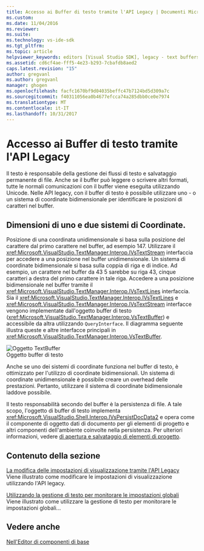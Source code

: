 ```yaml
---
title: Accesso ai Buffer di testo tramite l'API Legacy | Documenti Microsoft
ms.custom: 
ms.date: 11/04/2016
ms.reviewer: 
ms.suite: 
ms.technology: vs-ide-sdk
ms.tgt_pltfrm: 
ms.topic: article
helpviewer_keywords: editors [Visual Studio SDK], legacy - text buffers
ms.assetid: cd6cf4ae-fff5-4e23-b293-7cbafdb8aed2
caps.latest.revision: "15"
author: gregvanl
ms.author: gregvanl
manager: ghogen
ms.openlocfilehash: facfc1670bf9d04035beffc47b7124bd5d309a7c
ms.sourcegitcommit: f40311056ea0b4677efcca74a285dbb0ce0e7974
ms.translationtype: MT
ms.contentlocale: it-IT
ms.lasthandoff: 10/31/2017
---
```

# <a name="accessing-the-text-buffer-by-using-the-legacy-api"></a>Accesso ai Buffer di testo tramite l'API Legacy
Il testo è responsabile della gestione dei flussi di testo e salvataggio permanente di file. Anche se il buffer può leggere o scrivere altri formati, tutte le normali comunicazioni con il buffer viene eseguita utilizzando Unicode. Nelle API legacy, con il buffer di testo è possibile utilizzare uno - o un sistema di coordinate bidimensionale per identificare le posizioni di caratteri nel buffer.  
  
## <a name="one--and-two-dimension-coordinate-systems"></a>Dimensioni di uno e due sistemi di Coordinate.  
 Posizione di una coordinata unidimensionale si basa sulla posizione del carattere dal primo carattere nel buffer, ad esempio 147. Utilizzare il <xref:Microsoft.VisualStudio.TextManager.Interop.IVsTextStream> interfaccia per accedere a una posizione nel buffer unidimensionale. Un sistema di coordinate bidimensionale si basa sulla coppia di riga e di indice. Ad esempio, un carattere nel buffer da 43 5 sarebbe su riga 43, cinque caratteri a destra del primo carattere in tale riga. Accedere a una posizione bidimensionale nel buffer tramite il <xref:Microsoft.VisualStudio.TextManager.Interop.IVsTextLines> interfaccia. Sia il <xref:Microsoft.VisualStudio.TextManager.Interop.IVsTextLines> e <xref:Microsoft.VisualStudio.TextManager.Interop.IVsTextStream> interfacce vengono implementate dall'oggetto buffer di testo (<xref:Microsoft.VisualStudio.TextManager.Interop.VsTextBuffer>) e accessibile da altra utilizzando `QueryInterface`. Il diagramma seguente illustra queste e altre interfacce principali in <xref:Microsoft.VisualStudio.TextManager.Interop.VsTextBuffer>.  
  
 ![Oggetto TextBuffer](../extensibility/media/vstextbuffer.gif "vsTextBuffer")  
Oggetto buffer di testo  
  
 Anche se uno dei sistemi di coordinate funziona nel buffer di testo, è ottimizzato per l'utilizzo di coordinate bidimensionali. Un sistema di coordinate unidimensionale è possibile creare un overhead delle prestazioni. Pertanto, utilizzare il sistema di coordinate bidimensionale laddove possibile.  
  
 Il testo responsabilità secondo del buffer è la persistenza di file. A tale scopo, l'oggetto di buffer di testo implementa <xref:Microsoft.VisualStudio.Shell.Interop.IVsPersistDocData2> e opera come il componente di oggetto dati di documento per gli elementi di progetto e altri componenti dell'ambiente coinvolte nella persistenza. Per ulteriori informazioni, vedere [di apertura e salvataggio di elementi di progetto](../extensibility/internals/opening-and-saving-project-items.md).  
  
## <a name="in-this-section"></a>Contenuto della sezione  
 [La modifica delle impostazioni di visualizzazione tramite l'API Legacy](../extensibility/changing-view-settings-by-using-the-legacy-api.md)  
 Viene illustrato come modificare le impostazioni di visualizzazione utilizzando l'API legacy.  
  
 [Utilizzando la gestione di testo per monitorare le impostazioni globali](../extensibility/using-the-text-manager-to-monitor-global-settings.md)  
 Viene illustrato come utilizzare la gestione di testo per monitorare le impostazioni globali...  
  
## <a name="see-also"></a>Vedere anche  
 [Nell'Editor di componenti di base](../extensibility/inside-the-core-editor.md)